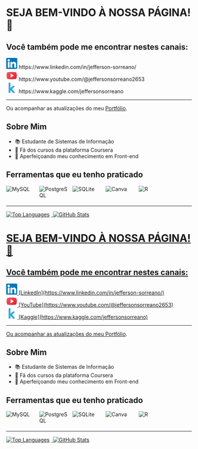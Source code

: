 # SEJA BEM-VINDO À NOSSA PÁGINA! 👋

## Você também pode me encontrar nestes canais:

<div id="badges" align="left">
  <img src="Icons\linkedin_icon.png" width="30" alt="LinkedIn"> https://www.linkedin.com/in/jefferson-sorreano/<br><img src="Icons\youtube_icon.png" width="30" alt="YouTube"> https://www.youtube.com/@jeffersonsorreano2653<br><img src="Icons\kaggle_icon.png" width="30" alt="Kaggle"> https://www.kaggle.com/jeffersonsorreano<br>
</div>

---

Ou acompanhar as atualizações do meu [Portfólio](https://jeffspro.github.io/My-professional-portfolio/).

## Sobre Mim
- 📚 Estudante de Sistemas de Informação
- 💙 Fã dos cursos da plataforma Coursera
- 🌱 Aperfeiçoando meu conhecimento em Front-end

## Ferramentas que eu tenho praticado

<div style="display: flex; flex-wrap: wrap; align-items: center;">
  <img src="https://cdn.jsdelivr.net/gh/devicons/devicon/icons/mysql/mysql-original-wordmark.svg" title="MySQL" alt="MySQL" width="80px" height="40px" style="margin-right: 10px;">
  <img src="https://cdn.jsdelivr.net/gh/devicons/devicon/icons/postgresql/postgresql-original-wordmark.svg" title="PostgreSQL" alt="PostgreSQL" width="80px" height="40px" style="margin-right: 10px;">
  <img src="https://cdn.jsdelivr.net/gh/devicons/devicon/icons/sqlite/sqlite-original-wordmark.svg" title="SQLite" alt="SQLite" width="80px" height="40px" style="margin-right: 10px;">
  <img src="https://cdn.jsdelivr.net/gh/devicons/devicon/icons/canva/canva-original.svg" title="Canva" alt="Canva" width="80px" height="40px" style="margin-right: 10px;">
  <img src="https://cdn.jsdelivr.net/gh/devicons/devicon/icons/r/r-original.svg" title="R" alt="R" width="80px" height="40px" style="margin-right: 10px;">
</div>

---

<div style="display: flex; align-items: center;">
  <a href="https://github.com/jeffspro">
  <img height="180px" src="https://github-readme-stats.vercel.app/api/top-langs/?username=jeffspro&layout=compact&langs_count=12&theme=tokyonight" alt="Top Languages" style="margin-right: 5px;"/>
  <img height="180px" src="https://github-readme-stats.vercel.app/api?username=jeffspro&show_icons=true&layout=compact&theme=tokyonight&include_all_commits=true&count_private=true" alt="GitHub Stats"/>
</div>

<!-- # Autor
| [<img src="https://avatars.githubusercontent.com/u/110831573?v=4" width="115" alt="Jefferson Sorreano"><br><sub>Jefferson da Silva Sorreano</sub>](https://github.com/jeffspro)
| :---: -->
# SEJA BEM-VINDO À NOSSA PÁGINA! 👋

## Você também pode me encontrar nestes canais:

<div id="badges" align="left">
  <img src="Icons\linkedin_icon.png" width="30" alt="LinkedIn"> [LinkedIn](https://www.linkedin.com/in/jefferson-sorreano/)<br><img src="Icons\youtube_icon.png" width="30" alt="YouTube"> [YouTube](https://www.youtube.com/@jeffersonsorreano2653)<br><img src="Icons\kaggle_icon.png" width="30" alt="Kaggle"> [Kaggle](https://www.kaggle.com/jeffersonsorreano)<br>
</div>

---

Ou acompanhar as atualizações do meu [Portfólio](https://jeffspro.github.io/My-professional-portfolio/).

## Sobre Mim
- 📚 Estudante de Sistemas de Informação
- 💙 Fã dos cursos da plataforma Coursera
- 🌱 Aperfeiçoando meu conhecimento em Front-end

## Ferramentas que eu tenho praticado

<div style="display: flex; flex-wrap: wrap; align-items: center;">
  <img src="https://cdn.jsdelivr.net/gh/devicons/devicon/icons/mysql/mysql-original-wordmark.svg" title="MySQL" alt="MySQL" width="80px" height="40px" style="margin-right: 10px;">
  <img src="https://cdn.jsdelivr.net/gh/devicons/devicon/icons/postgresql/postgresql-original-wordmark.svg" title="PostgreSQL" alt="PostgreSQL" width="80px" height="40px" style="margin-right: 10px;">
  <img src="https://cdn.jsdelivr.net/gh/devicons/devicon/icons/sqlite/sqlite-original-wordmark.svg" title="SQLite" alt="SQLite" width="80px" height="40px" style="margin-right: 10px;">
  <img src="https://cdn.jsdelivr.net/gh/devicons/devicon/icons/canva/canva-original.svg" title="Canva" alt="Canva" width="80px" height="40px" style="margin-right: 10px;">
  <img src="https://cdn.jsdelivr.net/gh/devicons/devicon/icons/r/r-original.svg" title="R" alt="R" width="80px" height="40px" style="margin-right: 10px;">
</div>

---

<div style="display: flex; align-items: center;">
  <a href="https://github.com/jeffspro">
  <img height="180px" src="https://github-readme-stats.vercel.app/api/top-langs/?username=jeffspro&layout=compact&langs_count=12&theme=tokyonight" alt="Top Languages" style="margin-right: 5px;"/>
  <img height="180px" src="https://github-readme-stats.vercel.app/api?username=jeffspro&show_icons=true&layout=compact&theme=tokyonight&include_all_commits=true&count_private=true" alt="GitHub Stats"/>
</div>
